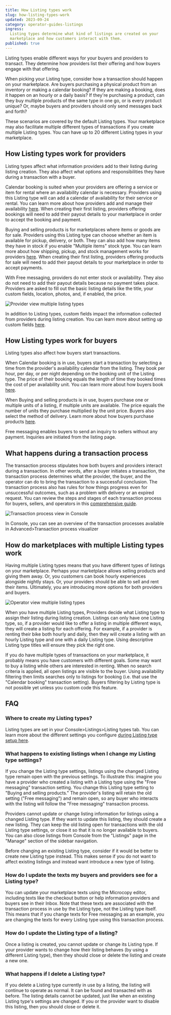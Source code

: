 ```yaml
---
title: How Listing types work
slug: how-listing-types-work
updated: 2023-09-24
category: operator-guides-listings
ingress:
  Listing types determine what kind of listings are created on your
  marketplace and how customers interact with them.
published: true
---
```


Listing types enable different ways for your buyers and providers to
transact. They determine how providers list their offering and how
buyers engage with that offering.

When picking your Listing type, consider how a transaction should happen
on your marketplace. Are buyers purchasing a physical product from an
inventory or making a calendar booking? If they are making a booking,
does it happen on an hourly or a daily basis? If they're purchasing a
product, can they buy multiple products of the same type in one go, or
is every product unique? Or, maybe buyers and providers should only send
messages back and forth?

These scenarios are covered by the default Listing types. Your
marketplace may also facilitate multiple different types of transactions
if you create multiple Listing types. You can have up to 20 different
Listing types in your marketplace.

## How Listing types work for providers

Listing types affect what information providers add to their listing
during listing creation. They also affect what options and
responsibilities they have during a transaction with a buyer.

Calendar booking is suited when your providers are offering a service or
item for rental where an availability calendar is necessary. Providers
using this Listing type will can add a calendar of availability for
their service or rental. You can learn more about how providers add and
manage their availability
[here](operator-guides/default-availability-management-options/#how-sellers-add-their-availability).
When creating their first listing, providers offering bookings will need
to add their payout details to your marketplace in order to accept the
booking and payment.

Buying and selling products is for marketplaces where items or goods are
for sale. Providers using this Listing type can choose whether an item
is available for pickup, delivery, or both. They can also add how many
items they have in stock if you enable "Multiple items" stock type. You
can learn more about how shipping, pickup, and stock management works
for providers
[here](/operator-guides/default-inventory-management-options/). When
creating their first listing, providers offering products for sale will
need to add their payout details to your marketplace in order to accept
payments.

With Free messaging, providers do not enter stock or availability. They
also do not need to add their payout details because no payment takes
place. Providers are asked to fill out the basic listing details like
the title, your custom fields, location, photos, and, if enabled, the
price.

![Provider view multiple listing types](./listing-type-seller.png)

In addition to Listing types, custom fields impact the information
collected from providers during listing creation. You can learn more
about setting up custom fields
[here](https://www.sharetribe.com/docs/operator-guides/how-to-add-and-edit-listing-fields/).

## How Listing types work for buyers

Listing types also affect how buyers start transactions.

When Calendar booking is in use, buyers start a transaction by selecting
a time from the provider's availability calendar from the listing. They
book per hour, per day, or per night depending on the booking unit of
the Listing type. The price of their booking equals the length of time
they booked times the cost of per availability unit. You can learn more
about how buyers book
[here](/operator-guides/default-availability-management-options/#how-buyers-book).

When Buying and selling products is in use, buyers purchase one or
multiple units of a listing, if multiple units are available. The price
equals the number of units they purchase multiplied by the unit price.
Buyers also select the method of delivery. Learn more about how buyers
purchase products
[here](/operator-guides/default-inventory-management-options/#buying-the-listing-as-a-buyer).

Free messaging enables buyers to send an inquiry to sellers without any
payment. Inquiries are initiated from the listing page.

## What happens during a transaction process

The transaction process stipulates how both buyers and providers
interact during a transaction. In other words, after a buyer initiates a
transaction, the transaction process determines what the provider, the
buyer, and the operator can do to bring the transaction to a successful
conclusion. The transaction process also has rules for how things
progress even for unsuccessful outcomes, such as a problem with delivery
or an expired request. You can review the steps and stages of each
transaction process for buyers, sellers, and operators in this
[comprehensive guide](operator-guides/default-transaction-process-options/).

![Transaction process view in Console](./transaction-process.png)

In Console, you can see an overview of the transaction processes
available in Advanced>Transaction process visualizer

## How do marketplaces with multiple Listing types work

Having multiple Listing types means that you have different types of
listings on your marketplace. Perhaps your marketplace allows selling
products and giving them away. Or, you customers can book hourly
experiences alongside nightly stays. Or, your providers should be able
to sell and rent their items. Ultimately, you are introducing more
options for both providers and buyers.

![Operator view multiple listing types](./listing-type-admin.png)

When you have multiple Listing types, Providers decide what Listing type
to assign their listing during listing creation. Listings can only have
one Listing type, so, if a provider would like to offer a listing in
multiple different ways, they will create a listing for each offering.
For example, if a provider is renting their bike both hourly and daily,
then they will create a listing with an hourly Listing type and one with
a daily Listing type. Using descriptive Listing type titles will ensure
they pick the right one.

If you do have multiple types of transactions on your marketplace, it
probably means you have customers with different goals. Some may want to
buy a listing while others are interested in renting. When no search
criteria is applied, all open listings are visible to the buyer. Using
availability filtering then limits searches only to listings for booking
(i.e. that use the "Calendar booking" transaction setting). Buyers
filtering by Listing type is not possible yet unless you custom code
this feature.

## FAQ

### Where to create my Listing types?

Listing types are set in your Console>Listings>Listing types tab. You
can learn more about the different settings you configure
[during Listing type setup here](https://www.sharetribe.com/help/en/articles/8413200-what-are-listing-type-settings).

### What happens to existing listings when I change my Listing type settings?

If you change the Listing type settings, listings using the changed
Listing type remain open with the previous settings. To illustrate this:
imagine you have a provider who created a listing with a Listing type
using the "Free messaging" transaction setting. You change this Listing
type setting to "Buying and selling products." The provider's listing
will retain the old setting ("Free messaging") and remain open, so any
buyer who interacts with the listing will follow the "Free messaging"
transaction process.

Providers cannot update or change listing information for listings using
a changed Listing type. If they want to update this listing, they should
create a new listing. They can keep the old listing open for
transactions with the old Listing type settings, or close it so that it
is no longer available to buyers. You can also close listings from
Console from the "Listings" page in the "Manage" section of the sidebar
navigation.

Before changing an existing Listing type, consider if it would be better
to create new Listing type instead. This makes sense if you do not want
to affect existing listings and instead want introduce a new type of
listing.

### How do I update the texts my buyers and providers see for a Listing type?

You can update your marketplace texts using the Microcopy editor,
including texts like the checkout button or help information providers
and buyers see in their Inbox. Note that these texts are associated with
the transaction process in use by the Listing type, not the Listing type
itself. This means that if you change texts for Free messaging as an
example, you are changing the texts for every Listing type using this
transaction process.

### How do I update the Listing type of a listing?

Once a listing is created, you cannot update or change its Listing type.
If your provider wants to change how their listing behaves (by using a
different Listing type), then they should close or delete the listing
and create a new one.

### What happens if I delete a Listing type?

If you delete a Listing type currently in use by a listing, the listing
will continue to operate as normal. It can be found and transacted with
as before. The listing details cannot be updated, just like when an
existing Listing type's settings are changed. If you or the provider
want to disable this listing, then you should close or delete it.
